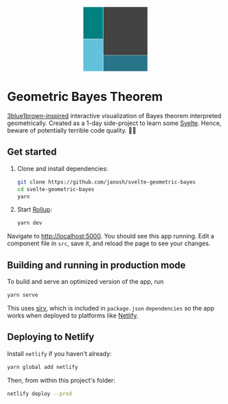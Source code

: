 <p align="center">
  <img src="public/favicon.svg" alt="Geometric Bayes Theorem" height=150>
</p>

# Geometric Bayes Theorem

[3blue1brown-inspired](https://youtu.be/HZGCoVF3YvM) interactive visualization of Bayes theorem interpreted geometrically. Created as a 1-day side-project to learn some [Svelte](https://github.com/sveltejs/svelte). Hence, beware of potentially terrible code quality. 🤷‍♂️

## Get started

1. Clone and install dependencies:

   ```sh
   git clone https://github.com/janosh/svelte-geometric-bayes
   cd svelte-geometric-bayes
   yarn
   ```

2. Start [Rollup](https://rollupjs.org):

   ```sh
   yarn dev
   ```

Navigate to <http://localhost:5000>. You should see this app running. Edit a component file in `src`, save it, and reload the page to see your changes.

## Building and running in production mode

To build and serve an optimized version of the app, run

```sh
yarn serve
```

This uses [sirv](https://github.com/lukeed/sirv), which is included in `package.json` `dependencies` so the app works when deployed to platforms like [Netlify](https://netlify.com).

## Deploying to Netlify

Install `netlify` if you haven't already:

```sh
yarn global add netlify
```

Then, from within this project's folder:

```sh
netlify deploy --prod
```

